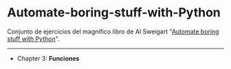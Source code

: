 # Automate-boring-stuff-with-Python
Conjunto de ejercicios del magnífico libro de Al Sweigart "[Automate boring stuff with Python](https://automatetheboringstuff.com/)".

___

* Chapter 3: **Funciones**
